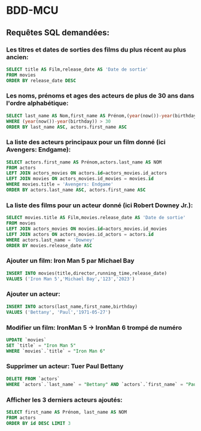 # BDD-MCU

## Requêtes SQL demandées:

### Les titres et dates de sorties des films du plus récent au plus ancien:

```sql
SELECT title AS Film,release_date AS 'Date de sortie'
FROM movies 
ORDER BY release_date DESC
```




### Les noms, prénoms et ages des acteurs de plus de 30 ans dans l'ordre alphabétique:

```sql
SELECT last_name AS Nom,first_name AS Prénom,(year(now())-year(birthday)) AS Age FROM actors 
WHERE (year(now())-year(birthday)) > 30 
ORDER BY last_name ASC, actors.first_name ASC
```




### La liste des acteurs principaux pour un film donné (ici Avengers: Endgame):

```sql
SELECT actors.first_name AS Prénom,actors.last_name AS NOM
FROM actors
LEFT JOIN actors_movies ON actors.id=actors_movies.id_actors
LEFT JOIN movies ON actors_movies.id_movies = movies.id
WHERE movies.title = 'Avengers: Endgame'
ORDER BY actors.last_name ASC, actors.first_name ASC
```




### La liste des films pour un acteur donné (ici Robert Downey Jr.):

```sql
SELECT movies.title AS Film,movies.release_date AS 'Date de sortie'
FROM movies 
LEFT JOIN actors_movies ON movies.id=actors_movies.id_movies 
LEFT JOIN actors ON actors_movies.id_actors = actors.id 
WHERE actors.last_name = 'Downey' 
ORDER BY movies.release_date ASC
```




### Ajouter un film: Iron Man 5 par Michael Bay

```sql
INSERT INTO movies(title,director,running_time,release_date)
VALUES ('Iron Man 5','Michael Bay','123','2023')
```




### Ajouter un acteur:

```sql
INSERT INTO actors(last_name,first_name,birthday)
VALUES ('Bettany', 'Paul','1971-05-27')
```




### Modifier un film: IronMan 5 -> IronMan 6 trompé de numéro

```sql
UPDATE `movies`
SET `title` = "Iron Man 5"
WHERE `movies`.`title` = "Iron Man 6"
```




### Supprimer un acteur: Tuer Paul Bettany

```sql
DELETE FROM `actors`
WHERE `actors`.`last_name` = "Bettany" AND `actors`.`first_name` = "Paul"
```




### Afficher les 3 derniers acteurs ajoutés:

```sql
SELECT first_name AS Prénom, last_name AS NOM
FROM actors
ORDER BY id DESC LIMIT 3
```
